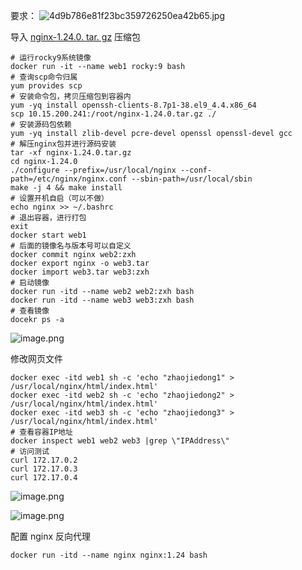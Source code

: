 要求：
![4d9b786e81f23bc359726250ea42b65.jpg](https://gitee.com/zhaojiedong/img/raw/master/4d9b786e81f23bc359726250ea42b65.jpg)

导入 [nginx-1.24.0. tar. gz](https://gitee.com/zhaojiedong/work/raw/master/%E6%96%87%E4%BB%B6/nginx-1.24.0.tar.gz) 压缩包

```shell
# 运行rocky9系统镜像
docker run -it --name web1 rocky:9 bash
# 查询scp命令归属
yum provides scp
# 安装命令包，拷贝压缩包到容器内
yum -yq install openssh-clients-8.7p1-38.el9_4.4.x86_64
scp 10.15.200.241:/root/nginx-1.24.0.tar.gz ./
# 安装源码包依赖
yum -yq install zlib-devel pcre-devel openssl openssl-devel gcc
# 解压nginx包并进行源码安装
tar -xf nginx-1.24.0.tar.gz
cd nginx-1.24.0
./configure --prefix=/usr/local/nginx --conf-path=/etc/nginx/nginx.conf --sbin-path=/usr/local/sbin
make -j 4 && make install
# 设置开机自启（可以不做）
echo nginx >> ~/.bashrc
# 退出容器，进行打包
exit
docker start web1
# 后面的镜像名与版本号可以自定义
docker commit nginx web2:zxh
docker export nginx -o web3.tar
docker import web3.tar web3:zxh
# 启动镜像
docker run -itd --name web2 web2:zxh bash
docker run -itd --name web3 web3:zxh bash
# 查看镜像
docekr ps -a
```
![image.png](https://gitee.com/zhaojiedong/img/raw/master/20240812191953.png)

修改网页文件
```shell
docker exec -itd web1 sh -c 'echo "zhaojiedong1" > /usr/local/nginx/html/index.html'
docker exec -itd web2 sh -c 'echo "zhaojiedong2" > /usr/local/nginx/html/index.html'
docker exec -itd web3 sh -c 'echo "zhaojiedong3" > /usr/local/nginx/html/index.html'
# 查看容器IP地址
docker inspect web1 web2 web3 |grep \"IPAddress\"
# 访问测试
curl 172.17.0.2
curl 172.17.0.3
curl 172.17.0.4
```
![image.png](https://gitee.com/zhaojiedong/img/raw/master/20240812193112.png)

![image.png](https://gitee.com/zhaojiedong/img/raw/master/20240812193138.png)


配置 nginx 反向代理

```shell
docker run -itd --name nginx nginx:1.24 bash

```